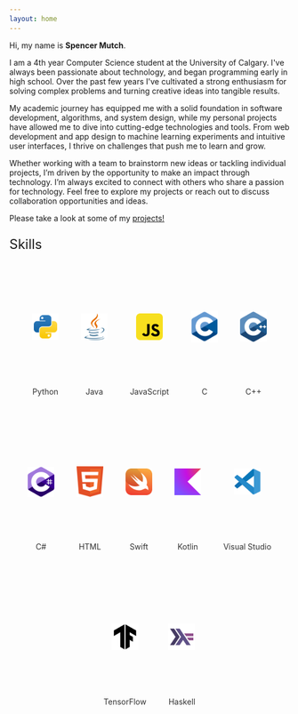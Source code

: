 ```yaml
---
layout: home
---
```

Hi, my name is **Spencer Mutch**. 

I am a 4th year Computer Science student at the University of Calgary. I've always been passionate about technology, and began programming early in high school. Over the past few years I've cultivated a strong enthusiasm for solving complex problems and turning creative ideas into tangible results.

My academic journey has equipped me with a solid foundation in software development, algorithms, and system design, while my personal projects have allowed me to dive into cutting-edge technologies and tools. From web development and app design to machine learning experiments and intuitive user interfaces, I thrive on challenges that push me to learn and grow.

Whether working with a team to brainstorm new ideas or tackling individual projects, I’m driven by the opportunity to make an impact through technology. I’m always excited to connect with others who share a passion for technology. Feel free to explore my projects or reach out to discuss collaboration opportunities and ideas.

Please take a look at some of my [projects!](/projects/)

<p style="font-size: 24px;">Skills</p>

<div class="languages">

  <div class="language">
    <img src="assets/svgs/python-svgrepo-com.svg" alt="Python" width="50" height="50">
    <p>Python</p>
  </div>
  <div class="language">
  <!-- Using <img> to display the JavaScript logo -->
    <img src="assets/svgs/java-svgrepo-com.svg" alt="Java" width="50" height="50">
    <p>Java</p>
  </div>
  <div class="language">
    <img src="assets/svgs/javascript-svgrepo-com.svg" alt="JavaScript" width="50" height="50">
    <p>JavaScript</p>
  </div>
  <div class="language">
    <img src="assets/svgs/c-1.svg" alt="C" width="50" height="50">
    <p>C</p>
  </div>
  <div class="language">
    <img src="assets/svgs/c.svg" alt="C++" width="50" height="50">
    <p>C++</p>
  </div>
  <div class="language">
    <img src="assets/svgs/c--4.svg" alt="C#" width="50" height="50">
    <p>C#</p>
  </div>
  <div class="language">
    <img src="assets/svgs/html-1.svg" alt="HTML" width="50" height="50">
    <p>HTML</p>
  </div>
  <div class="language">
    <img src="assets/svgs/swift-15.svg" alt="Swift" width="50" height="50">
    <p>Swift</p>
  </div>
  <div class="language">
    <img src="assets/svgs/kotlin-2.svg" alt="Kotlin" width="50" height="50">
    <p>Kotlin</p>
  </div>
  <div class="language">
    <img src="assets/svgs/visual-studio-code-1.svg" alt="VisualStudio" width="50" height="50">
    <p>Visual Studio</p>
  </div>
  <div class="language">
    <img src="assets/svgs/tensorflow-svgrepo-com.svg" alt="TensorFlow" width="50" height="50">
    <p>TensorFlow</p>
  </div>
  <div class="language">
    <img src="assets/svgs/haskell-svgrepo-com.svg" alt="Haskell" width="50" height="50">
    <p>Haskell</p>
  </div>

</div>

<style>
  .languages {
    display: flex; /* Arrange the language items in a row */
    flex-wrap: wrap; /* Allow wrapping to the next row if needed */
    gap: 20px; /* Add spacing between items */
    justify-content: center; /* Center items horizontally */
    margin: 20px 0; /* Add spacing around the container */
  }

  .language {
    display: flex;
    flex-direction: column; /* Stack the image and text vertically */
    align-items: center; /* Center-align the content */
    text-align: center;
    margin: 10px;
  }

  .language img {
    width: 5vw; /* Set the logo width */
    height: 5vh; /* Set the logo height */
    object-fit: contain;
    object-position: center;
    transition: transform 0.2s ease, filter 0.2s ease; /* Add a hover animation */
  }

  .language img:hover {
    transform: scale(1.1); /* Slightly enlarge the logo on hover */
    filter: brightness(1.2); /* Brighten the logo on hover */
  }

  .language p {
    margin-top: 8px; /* Add some spacing above the text */
    font-size: 14px; /* Adjust text size */
    color: #333; /* Set text color */
  }
</style>
